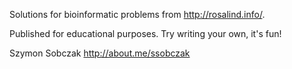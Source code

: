 Solutions for bioinformatic problems from http://rosalind.info/.

Published for educational purposes. Try writing your own, it's fun!

Szymon Sobczak
http://about.me/ssobczak
